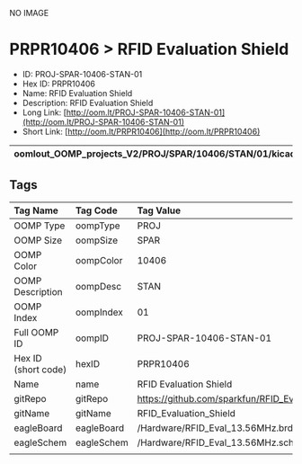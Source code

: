 


  
NO IMAGE  
# PRPR10406 > RFID Evaluation Shield

- ID: PROJ-SPAR-10406-STAN-01
- Hex ID: PRPR10406
- Name: RFID Evaluation Shield
- Description: RFID Evaluation Shield
- Long Link: [http://oom.lt/PROJ-SPAR-10406-STAN-01](http://oom.lt/PROJ-SPAR-10406-STAN-01)
- Short Link: [http://oom.lt/PRPR10406](http://oom.lt/PRPR10406)
  

|oomlout_OOMP_projects_V2/PROJ/SPAR/10406/STAN/01/kicadPcb3dFront.png|oomlout_OOMP_projects_V2/PROJ/SPAR/10406/STAN/01/kicadPcb3dBack.png|oomlout_OOMP_projects_V2/PROJ/SPAR/10406/STAN/01/kicadPcb3d.png||
| :---: | :---: | :---: | :---: |

## Tags
  

|Tag Name|Tag Code|Tag Value|
| :--- | :--- | :--- |
|OOMP Type|oompType|PROJ|
|OOMP Size|oompSize|SPAR|
|OOMP Color|oompColor|10406|
|OOMP Description|oompDesc|STAN|
|OOMP Index|oompIndex|01|
|Full OOMP ID|oompID|PROJ-SPAR-10406-STAN-01|
|Hex ID (short code)|hexID|PRPR10406|
|Name|name|RFID Evaluation Shield|
|gitRepo|gitRepo|https://github.com/sparkfun/RFID_Evaluation_Shield|
|gitName|gitName|RFID_Evaluation_Shield|
|eagleBoard|eagleBoard|/Hardware/RFID_Eval_13.56MHz.brd|
|eagleSchem|eagleSchem|/Hardware/RFID_Eval_13.56MHz.sch|
||||
